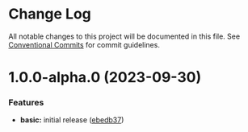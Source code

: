 # Change Log

All notable changes to this project will be documented in this file.
See [Conventional Commits](https://conventionalcommits.org) for commit guidelines.

# 1.0.0-alpha.0 (2023-09-30)


### Features

* **basic:** initial release ([ebedb37](https://github.com/routup/plugins/commit/ebedb378b9c315223ba4ab60b97bf785ec0c269d))
